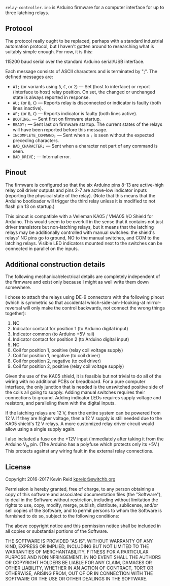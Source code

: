 `relay-controller.ino` is Arduino firmware for a computer interface for up to three latching relays.

## Protocol

The protocol really ought to be replaced, perhaps with a standard industrial automation protocol, but I haven't gotten around to researching what is suitably simple enough. For now, it is this:

115200 baud serial over the standard Arduino serial/USB interface.

Each message consists of ASCII characters and is terminated by ";".
The defined messages are:

* `A1;` (or variants using `B`, `C`, or `2`) — Set (host to interface) or report (interface to host) relay position.
    On set, the changed or unchanged state is always reported in response.
* `AU;` (or `B`, `C`) — Reports relay is disconnected or indicator is faulty (both lines inactive).
* `AF;` (or `B`, `C`) — Reports indicator is faulty (both lines active).
* `BOOTING;` — Sent first on firmware startup.
* `READY;` — Sent last on firmware startup. The current states of the relays will have been reported before this message.
* `INCOMPLETE_COMMAND;` — Sent when a `;` is seen without the expected preceding characters.
* `BAD_CHARACTER;` — Sent when a character not part of any command is seen.
* `BAD_DRIVE;` — Internal error.

## Pinout

The firmware is configured so that the six Arduino pins 8-13 are active-high relay coil driver outputs and pins 2-7 are active-low indicator inputs (reporting the physical state of the relay).
(Note that this means that the Arduino bootloader will trigger the third relay unless it is modified to not flash pin 13 on startup.)

This pinout is compatible with a Velleman KA05 / VMA05 I/O Shield for Arduino. 
This would seem to be overkill in the sense that it contains not just driver transistors but non-latching relays,
but it means that the latching relays may be additionally controlled with manual switches: the shield's relays' NC pins go to ground, NO to the manual switches, and COM to the latching relays.
Visible LED indicators mounted next to the switches can be connected in parallel on the inputs.

## Additional construction details

The following mechanical/electrical details are completely independent of the firmware and exist only because I might as well write them down somewhere.

I chose to attach the relays using DE-9 connectors with the following pinout (which is symmetric so that accidental which-side-am-I-looking-at mirror-reversal will only make the control backwards, not connect the wrong things together):

1. NC
2. Indicator contact for position 1 (to Arduino digital input)
3. Indicator common (to Arduino +5V rail)
4. Indicator contact for position 2 (to Arduino digital input)
5. NC
6. Coil for position 1, positive (relay coil voltage supply)
7. Coil for position 1, negative (to coil driver)
8. Coil for position 2, negative (to coil driver)
9. Coil for position 2, positive (relay coil voltage supply)

Given the use of the KA05 shield, it is feasible but not trivial to do all of the wiring with no additional PCBs or breadboard.
For a pure computer interface, the only junction that is needed is the unswitched positive side of the coils all going to supply.
Adding manual switches requires their connections to ground. Adding indicator LEDs requires supply voltage and resistors, and paralleling them with the digital inputs.

If the latching relays are 12 V, then the entire system can be powered from 12 V.
If they are higher voltage, then a 12 V supply is still needed due to the KA05 shield's 12 V relays.
A more customized relay driver circuit would allow using a single supply again.

I also included a fuse on the +12V input (immediately after taking it from the Arduino V<sub>in</sub> pin. (The Arduino has a polyfuse which protects only its +5V.) This protects against any wiring fault in the external relay connections.

## License

Copyright 2016-2017 Kevin Reid <kpreid@switchb.org>

Permission is hereby granted, free of charge, to any person obtaining a copy of this software and associated documentation files (the "Software"), to deal in the Software without restriction, including without limitation the rights to use, copy, modify, merge, publish, distribute, sublicense, and/or sell copies of the Software, and to permit persons to whom the Software is furnished to do so, subject to the following conditions:

The above copyright notice and this permission notice shall be included in all copies or substantial portions of the Software.

THE SOFTWARE IS PROVIDED "AS IS", WITHOUT WARRANTY OF ANY KIND, EXPRESS OR IMPLIED, INCLUDING BUT NOT LIMITED TO THE WARRANTIES OF MERCHANTABILITY, FITNESS FOR A PARTICULAR PURPOSE AND NONINFRINGEMENT. IN NO EVENT SHALL THE AUTHORS OR COPYRIGHT HOLDERS BE LIABLE FOR ANY CLAIM, DAMAGES OR OTHER LIABILITY, WHETHER IN AN ACTION OF CONTRACT, TORT OR OTHERWISE, ARISING FROM, OUT OF OR IN CONNECTION WITH THE SOFTWARE OR THE USE OR OTHER DEALINGS IN THE SOFTWARE.
